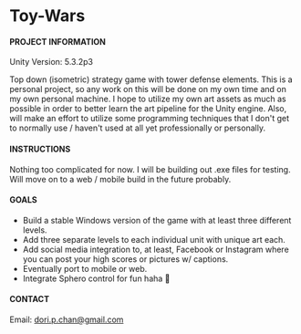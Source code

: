 # Toy-Wars #
#### PROJECT INFORMATION ####
Unity Version: 5.3.2p3

Top down (isometric) strategy game with tower defense elements. This is a personal project, so any work on this will be done on my own time and on my own personal machine. I hope to utilize my own art assets as much as possible in order to better learn the art pipeline for the Unity engine. Also, will make an effort to utilize some programming techniques that I don't get to normally use / haven't used at all yet professionally or personally.

#### INSTRUCTIONS ####
Nothing too complicated for now. I will be building out .exe files for testing. Will move on to a web / mobile build in the future probably.

#### GOALS ####
- Build a stable Windows version of the game with at least three different levels.
- Add three separate levels to each individual unit with unique art each.
- Add social media integration to, at least, Facebook or Instagram where you can post your high scores or pictures w/ captions.
- Eventually port to mobile or web.
- Integrate Sphero control for fun haha :metal:

#### CONTACT ####
Email: dori.p.chan@gmail.com
